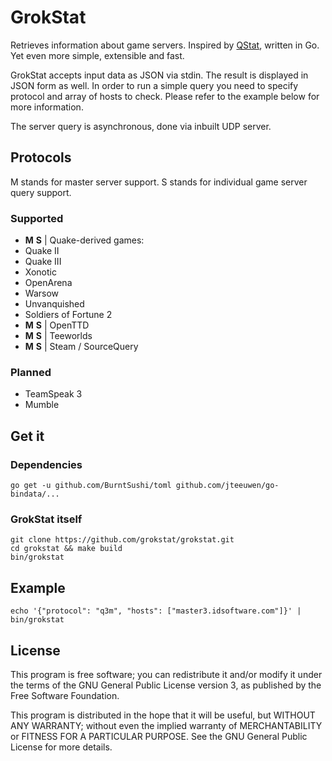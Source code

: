 # GrokStat
Retrieves information about game servers. Inspired by [QStat](https://github.com/multiplay/qstat), written in Go. Yet even more simple, extensible and fast.

GrokStat accepts input data as JSON via stdin. The result is displayed in JSON form as well. In order to run a simple query you need to specify protocol and array of hosts to check. Please refer to the example below for more information.

The server query is asynchronous, done via inbuilt UDP server.

## Protocols
M stands for master server support. S stands for individual game server query support.

### Supported
- **M** **S** | Quake-derived games:
 - Quake II
 - Quake III
 - Xonotic
 - OpenArena
 - Warsow
 - Unvanquished
 - Soldiers of Fortune 2
- **M** **S** | OpenTTD
- **M** **S** | Teeworlds
- **M** **S** | Steam / SourceQuery

### Planned
- TeamSpeak 3
- Mumble

## Get it
### Dependencies
	go get -u github.com/BurntSushi/toml github.com/jteeuwen/go-bindata/...
### GrokStat itself
	git clone https://github.com/grokstat/grokstat.git
    cd grokstat && make build
    bin/grokstat

## Example
    echo '{"protocol": "q3m", "hosts": ["master3.idsoftware.com"]}' | bin/grokstat

## License
This program is free software; you can redistribute it and/or modify it under the terms of the GNU General Public License version 3, as published by the Free Software Foundation.

This program is distributed in the hope that it will be useful, but WITHOUT ANY WARRANTY; without even the implied warranty of MERCHANTABILITY or FITNESS FOR A PARTICULAR PURPOSE. See the GNU General Public License for more details.
